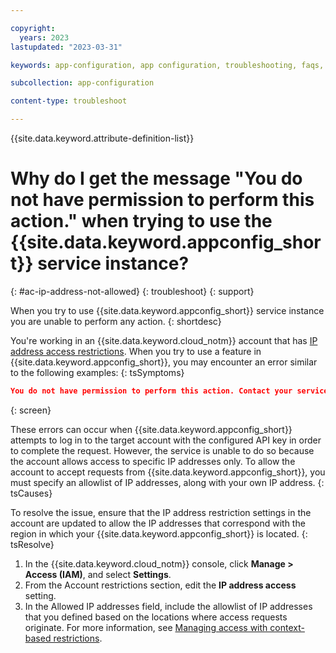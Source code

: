 ```yaml
---

copyright:
  years: 2023
lastupdated: "2023-03-31"

keywords: app-configuration, app configuration, troubleshooting, faqs, Frequently Asked Questions, question, can't create IAM credentials, can't regenerate IAM credentials, IAM credentials not working, IP address restrictions enabled, IP address not allowed

subcollection: app-configuration

content-type: troubleshoot

---
```


{{site.data.keyword.attribute-definition-list}}

# Why do I get the message "You do not have permission to perform this action." when trying to use the {{site.data.keyword.appconfig_short}} service instance?
{: #ac-ip-address-not-allowed}
{: troubleshoot}
{: support}

When you try to use {{site.data.keyword.appconfig_short}} service instance you are unable to perform any action.
{: shortdesc}

You're working in an {{site.data.keyword.cloud_notm}} account that has [IP address access restrictions](/docs/account?topic=account-ips). When you try to use a feature in {{site.data.keyword.appconfig_short}}, you may encounter an error similar to the following examples:
{: tsSymptoms}

```json
You do not have permission to perform this action. Contact your service Administrator.
```
{: screen}

These errors can occur when {{site.data.keyword.appconfig_short}} attempts to log in to the target account with the configured API key in order to complete the request. However, the service is unable to do so because the account allows access to specific IP addresses only. To allow the account to accept requests from {{site.data.keyword.appconfig_short}}, you must specify an allowlist of IP addresses, along with your own IP address.
{: tsCauses}

To resolve the issue, ensure that the IP address restriction settings in the account are updated to allow the IP addresses that correspond with the region in which your {{site.data.keyword.appconfig_short}} is located.
{: tsResolve}

1. In the {{site.data.keyword.cloud_notm}} console, click **Manage > Access (IAM)**, and select **Settings**.
2. From the Account restrictions section, edit the **IP address access** setting.
3. In the Allowed IP addresses field, include the allowlist of IP addresses that you defined based on the locations where access requests originate. For more information, see [Managing access with context-based restrictions](/docs/app-configuration?topic=app-configuration-ac-access-control-cbr).


